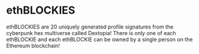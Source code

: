 # ethBLOCKIES
ethBLOCKIES are 20 uniquely generated profile signatures from the cyberpunk hex multiverse called Dextopia! There is only one of each ethBLOCKIE and each ethBLOCKIE can be owned by a single person on the Ethereum blockchain!
